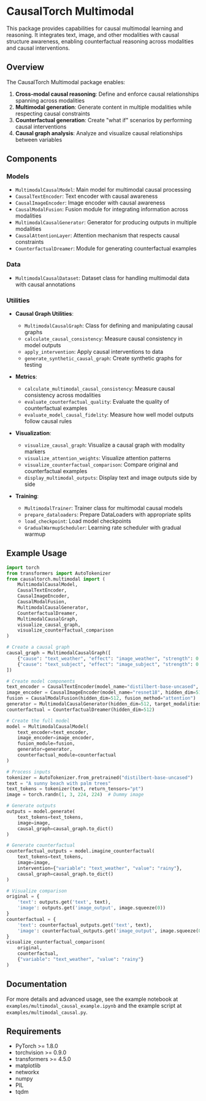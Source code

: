 # CausalTorch Multimodal

This package provides capabilities for causal multimodal learning and reasoning. It integrates text, image, and other modalities with causal structure awareness, enabling counterfactual reasoning across modalities and causal interventions.

## Overview

The CausalTorch Multimodal package enables:

1. **Cross-modal causal reasoning**: Define and enforce causal relationships spanning across modalities
2. **Multimodal generation**: Generate content in multiple modalities while respecting causal constraints
3. **Counterfactual generation**: Create "what if" scenarios by performing causal interventions
4. **Causal graph analysis**: Analyze and visualize causal relationships between variables

## Components

### Models

- `MultimodalCausalModel`: Main model for multimodal causal processing
- `CausalTextEncoder`: Text encoder with causal awareness
- `CausalImageEncoder`: Image encoder with causal awareness
- `CausalModalFusion`: Fusion module for integrating information across modalities
- `MultimodalCausalGenerator`: Generator for producing outputs in multiple modalities
- `CausalAttentionLayer`: Attention mechanism that respects causal constraints
- `CounterfactualDreamer`: Module for generating counterfactual examples

### Data

- `MultimodalCausalDataset`: Dataset class for handling multimodal data with causal annotations

### Utilities

- **Causal Graph Utilities**:
  - `MultimodalCausalGraph`: Class for defining and manipulating causal graphs
  - `calculate_causal_consistency`: Measure causal consistency in model outputs
  - `apply_intervention`: Apply causal interventions to data
  - `generate_synthetic_causal_graph`: Create synthetic graphs for testing

- **Metrics**:
  - `calculate_multimodal_causal_consistency`: Measure causal consistency across modalities
  - `evaluate_counterfactual_quality`: Evaluate the quality of counterfactual examples
  - `evaluate_model_causal_fidelity`: Measure how well model outputs follow causal rules

- **Visualization**:
  - `visualize_causal_graph`: Visualize a causal graph with modality markers
  - `visualize_attention_weights`: Visualize attention patterns
  - `visualize_counterfactual_comparison`: Compare original and counterfactual examples
  - `display_multimodal_outputs`: Display text and image outputs side by side

- **Training**:
  - `MultimodalTrainer`: Trainer class for multimodal causal models
  - `prepare_dataloaders`: Prepare DataLoaders with appropriate splits
  - `load_checkpoint`: Load model checkpoints
  - `GradualWarmupScheduler`: Learning rate scheduler with gradual warmup

## Example Usage

```python
import torch
from transformers import AutoTokenizer
from causaltorch.multimodal import (
    MultimodalCausalModel,
    CausalTextEncoder,
    CausalImageEncoder,
    CausalModalFusion,
    MultimodalCausalGenerator,
    CounterfactualDreamer,
    MultimodalCausalGraph,
    visualize_causal_graph,
    visualize_counterfactual_comparison
)

# Create a causal graph
causal_graph = MultimodalCausalGraph([
    {"cause": "text_weather", "effect": "image_weather", "strength": 0.9},
    {"cause": "text_subject", "effect": "image_subject", "strength": 0.8}
])

# Create model components
text_encoder = CausalTextEncoder(model_name="distilbert-base-uncased", hidden_dim=512)
image_encoder = CausalImageEncoder(model_name="resnet18", hidden_dim=512)
fusion = CausalModalFusion(hidden_dim=512, fusion_method="attention")
generator = MultimodalCausalGenerator(hidden_dim=512, target_modalities=["text", "image"])
counterfactual = CounterfactualDreamer(hidden_dim=512)

# Create the full model
model = MultimodalCausalModel(
    text_encoder=text_encoder,
    image_encoder=image_encoder,
    fusion_module=fusion,
    generator=generator,
    counterfactual_module=counterfactual
)

# Process inputs
tokenizer = AutoTokenizer.from_pretrained("distilbert-base-uncased")
text = "A sunny beach with palm trees"
text_tokens = tokenizer(text, return_tensors="pt")
image = torch.randn(1, 3, 224, 224)  # Dummy image

# Generate outputs
outputs = model.generate(
    text_tokens=text_tokens,
    image=image,
    causal_graph=causal_graph.to_dict()
)

# Generate counterfactual
counterfactual_outputs = model.imagine_counterfactual(
    text_tokens=text_tokens,
    image=image,
    intervention={"variable": "text_weather", "value": "rainy"},
    causal_graph=causal_graph.to_dict()
)

# Visualize comparison
original = {
    'text': outputs.get('text', text),
    'image': outputs.get('image_output', image.squeeze(0))
}
counterfactual = {
    'text': counterfactual_outputs.get('text', text),
    'image': counterfactual_outputs.get('image_output', image.squeeze(0))
}
visualize_counterfactual_comparison(
    original, 
    counterfactual, 
    {"variable": "text_weather", "value": "rainy"}
)
```

## Documentation

For more details and advanced usage, see the example notebook at `examples/multimodal_causal_example.ipynb` and the example script at `examples/multimodal_causal.py`.

## Requirements

- PyTorch >= 1.8.0
- torchvision >= 0.9.0
- transformers >= 4.5.0
- matplotlib
- networkx
- numpy
- PIL
- tqdm 
